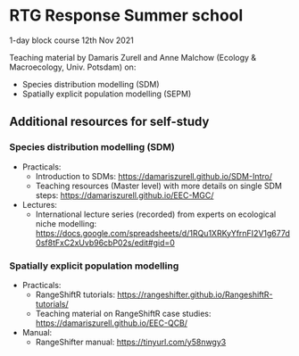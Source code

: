 # RTG Response Summer school

1-day block course 12th Nov 2021

Teaching material by Damaris Zurell and Anne Malchow (Ecology & Macroecology, Univ. Potsdam) on:
* Species distribution modelling (SDM)
* Spatially explicit population modelling (SEPM)

## Additional resources for self-study

### Species distribution modelling (SDM)
* Practicals:
  * Introduction to SDMs: https://damariszurell.github.io/SDM-Intro/ 
  * Teaching resources (Master level) with more details on single SDM steps: https://damariszurell.github.io/EEC-MGC/ 
* Lectures:
  * International lecture series (recorded) from experts on ecological niche modelling: https://docs.google.com/spreadsheets/d/1RQu1XRKyYfrnFI2V1g677d0sf8tFxC2xUvb96cbP02s/edit#gid=0

### Spatially explicit population modelling 
* Practicals:
  * RangeShiftR tutorials: https://rangeshifter.github.io/RangeshiftR-tutorials/
  * Teaching material on RangeShiftR case studies: https://damariszurell.github.io/EEC-QCB/
* Manual:
  * RangeShifter manual: https://tinyurl.com/y58nwgy3 
